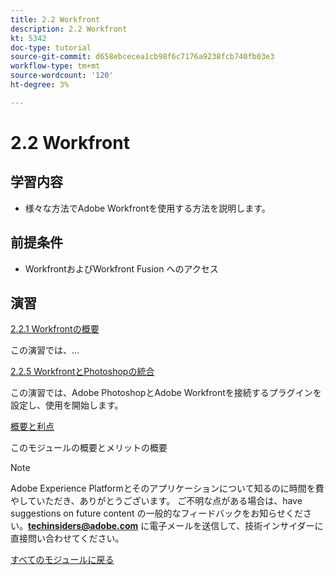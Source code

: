 ```yaml
---
title: 2.2 Workfront
description: 2.2 Workfront
kt: 5342
doc-type: tutorial
source-git-commit: d658ebcecea1cb98f6c7176a9238fcb740fb03e3
workflow-type: tm+mt
source-wordcount: '120'
ht-degree: 3%

---
```


# 2.2 Workfront

## 学習内容

- 様々な方法でAdobe Workfrontを使用する方法を説明します。

## 前提条件

- WorkfrontおよびWorkfront Fusion へのアクセス

## 演習

[2.2.1 Workfrontの概要](./ex1.md)

この演習では、...

[2.2.5 WorkfrontとPhotoshopの統合](./ex5.md)

この演習では、Adobe PhotoshopとAdobe Workfrontを接続するプラグインを設定し、使用を開始します。

[概要と利点](./summary.md)

このモジュールの概要とメリットの概要

>[!NOTE]
>
>Adobe Experience Platformとそのアプリケーションについて知るのに時間を費やしていただき、ありがとうございます。 ご不明な点がある場合は、have suggestions on future content の一般的なフィードバックをお知らせください。**techinsiders@adobe.com** に電子メールを送信して、技術インサイダーに直接問い合わせてください。

[すべてのモジュールに戻る](../../../overview.md)
